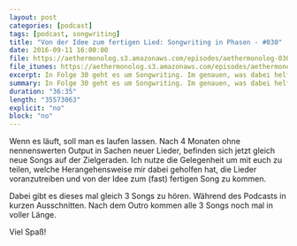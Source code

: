```yaml
---
layout: post
categories: [podcast]
tags: [podcast, songwriting]
title: "Von der Idee zum fertigen Lied: Songwriting in Phasen - #030"
date: 2016-09-11 16:00:00
file: https://aethermonolog.s3.amazonaws.com/episodes/aethermonolog-030.mp3
file_itunes: https://aethermonolog.s3.amazonaws.com/episodes/aethermonolog-030.m4a
excerpt: In Folge 30 geht es um Songwriting. Im genauen, was dabei helfen kann, von der Idee zum fertigen Song zu kommen. Es gibt Hörbeispiele von 3 Liedern die sich gerade auf der Zielgerade befinden und ich teile mit euch, was mir dabei geholfen hat Fortschritte zu machen.
summary: In Folge 30 geht es um Songwriting. Im genauen, was dabei helfen kann, von der Idee zum fertigen Song zu kommen. Es gibt Hörbeispiele von 3 Liedern die sich gerade auf der Zielgerade befinden und ich teile mit euch, was mir dabei geholfen hat Fortschritte zu machen. Mehr Details zur Sendung findest du auf <a href="http://aethermonolog.de">aethermonolog.de</a>.
duration: "36:35"
length: "35573063"
explicit: "no"
block: "no"
---
```


Wenn es läuft, soll man es laufen lassen. Nach 4 Monaten ohne nennenswerten Output in Sachen neuer Lieder, befinden sich jetzt gleich neue Songs auf der Zielgeraden. Ich nutze die Gelegenheit um mit euch zu teilen, welche Herangehensweise mir dabei geholfen hat, die Lieder voranzutreiben und von der Idee zum (fast) fertigen Song zu kommen.

Dabei gibt es dieses mal gleich 3 Songs zu hören. Während des Podcasts in kurzen Ausschnitten. Nach dem Outro kommen alle 3 Songs noch mal in voller Länge.

Viel Spaß!
